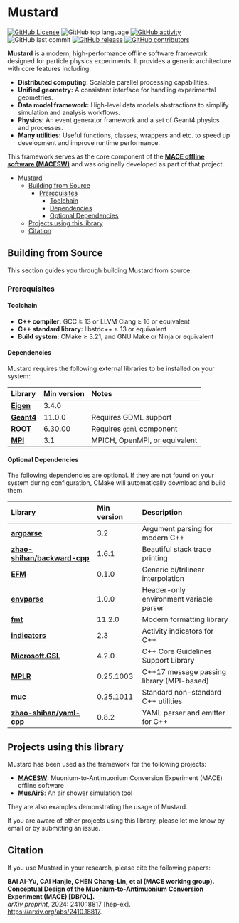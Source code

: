 # Mustard

[![GitHub License](https://img.shields.io/github/license/zhao-shihan/Mustard?color=red)](COPYING)
![GitHub top language](https://img.shields.io/github/languages/top/zhao-shihan/Mustard?color=f34b7d)
[![GitHub activity](https://img.shields.io/github/commit-activity/m/zhao-shihan/Mustard)](https://github.com/zhao-shihan/Mustard/pulse)
![GitHub last commit](https://img.shields.io/github/last-commit/zhao-shihan/Mustard)
[![GitHub release](https://badgen.net/github/release/zhao-shihan/Mustard)](https://github.com/zhao-shihan/Mustard/releases)
[![GitHub contributors](https://img.shields.io/github/contributors/zhao-shihan/Mustard?style=flat)](https://github.com/zhao-shihan/Mustard/graphs/contributors)

**Mustard** is a modern, high-performance offline software framework designed for particle physics experiments. It provides a generic architecture with core features including:
- **Distributed computing:** Scalable parallel processing capabilities.
- **Unified geometry:** A consistent interface for handling experimental geometries.
- **Data model framework:** High-level data models abstractions to simplify simulation and analysis workflows.
- **Physics:** An event generator framework and a set of Geant4 physics and processes.
- **Many utilities:** Useful functions, classes, wrappers and etc. to speed up development and improve runtime performance.

This framework serves as the core component of the [**MACE offline software (MACESW)**](https://github.com/zhao-shihan/MACESW) and was originally developed as part of that project.

- [Mustard](#mustard)
  - [Building from Source](#building-from-source)
    - [Prerequisites](#prerequisites)
      - [Toolchain](#toolchain)
      - [Dependencies](#dependencies)
      - [Optional Dependencies](#optional-dependencies)
  - [Projects using this library](#projects-using-this-library)
  - [Citation](#citation)

## Building from Source

This section guides you through building Mustard from source.

### Prerequisites

#### Toolchain

- **C++ compiler:** GCC ≥ 13 or LLVM Clang ≥ 16 or equivalent
- **C++ standard library:** libstdc++ ≥ 13 or equivalent
- **Build system:** CMake ≥ 3.21, and GNU Make or Ninja or equivalent

#### Dependencies

Mustard requires the following external libraries to be installed on your system:

| Library                                   | Min version | Notes                         |
| :---------------------------------------- | :---------- | :---------------------------- |
| [**Eigen**](https://eigen.tuxfamily.org/) | 3.4.0       |                               |
| [**Geant4**](https://geant4.org/)         | 11.0.0      | Requires GDML support         |
| [**ROOT**](https://root.cern/)            | 6.30.00     | Requires `gdml` component     |
| [**MPI**](https://www.mpi-forum.org/)     | 3.1         | MPICH, OpenMPI, or equivalent |

#### Optional Dependencies

The following dependencies are optional. If they are not found on your system during configuration, CMake will automatically download and build them.

| Library                                                                     | Min version | Description                               |
| :-------------------------------------------------------------------------- | :---------- | :---------------------------------------- |
| [**argparse**](https://github.com/p-ranav/argparse)                         | 3.2         | Argument parsing for modern C++           |
| [**zhao-shihan/backward-cpp**](https://github.com/zhao-shihan/backward-cpp) | 1.6.1       | Beautiful stack trace printing            |
| [**EFM**](https://github.com/zhao-shihan/EFM)                               | 0.1.0       | Generic bi/trilinear interpolation        |
| [**envparse**](https://github.com/zhao-shihan/envparse)                     | 1.0.0       | Header-only environment variable parser   |
| [**fmt**](https://github.com/fmtlib/fmt)                                    | 11.2.0      | Modern formatting library                 |
| [**indicators**](https://github.com/p-ranav/indicators)                     | 2.3         | Activity indicators for C++               |
| [**Microsoft.GSL**](https://github.com/Microsoft/GSL)                       | 4.2.0       | C++ Core Guidelines Support Library       |
| [**MPLR**](https://github.com/zhao-shihan/mplr)                             | 0.25.1003   | C++17 message passing library (MPI-based) |
| [**muc**](https://github.com/zhao-shihan/muc)                               | 0.25.1011   | Standard non-standard C++ utilities       |
| [**zhao-shihan/yaml-cpp**](https://github.com/zhao-shihan/yaml-cpp)         | 0.8.2       | YAML parser and emitter for C++           |

## Projects using this library

Mustard has been used as the framework for the following projects:

- [**MACESW**](https://github.com/zhao-shihan/MACESW): Muonium-to-Antimuonium Conversion Experiment (MACE) offline software
- [**MusAirS**](https://github.com/zhao-shihan/MusAirS): An air shower simulation tool

They are also examples demonstrating the usage of Mustard.

If you are aware of other projects using this library, please let me know by email or by submitting an issue.

## Citation

If you use Mustard in your research, please cite the following papers:

**BAI Ai-Yu, CAI Hanjie, CHEN Chang-Lin, et al (MACE working group).**  
**Conceptual Design of the Muonium-to-Antimuonium Conversion Experiment (MACE) [DB/OL].**  
*arXiv preprint*, 2024: 2410.18817 [hep-ex].  
https://arxiv.org/abs/2410.18817.
